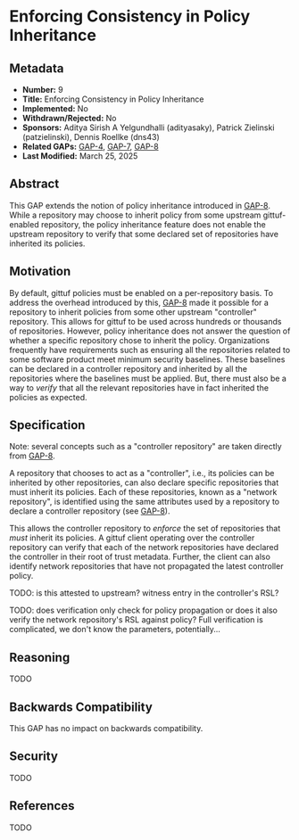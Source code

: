 # Enforcing Consistency in Policy Inheritance

## Metadata

* **Number:** 9
* **Title:** Enforcing Consistency in Policy Inheritance
* **Implemented:** No
* **Withdrawn/Rejected:** No
* **Sponsors:** Aditya Sirish A Yelgundhalli (adityasaky), Patrick Zielinski (patzielinski), Dennis Roellke (dns43)
* **Related GAPs:** [GAP-4](/docs/gaps/4/README.md), [GAP-7](/docs/gaps/7/README.md), [GAP-8](/docs/gaps/8/README.md)
* **Last Modified:** March 25, 2025

## Abstract

This GAP extends the notion of policy inheritance introduced in
[GAP-8](/docs/gaps/8/README.md). While a repository may choose to inherit policy
from some upstream gittuf-enabled repository, the policy inheritance feature
does not enable the upstream repository to verify that some declared set of
repositories have inherited its policies.

## Motivation

By default, gittuf policies must be enabled on a per-repository basis. To
address the overhead introduced by this, [GAP-8](/docs/gaps/8/README.md) made it
possible for a repository to inherit policies from some other upstream
"controller" repository. This allows for gittuf to be used across hundreds or
thousands of repositories. However, policy inheritance does not answer the
question of whether a specific repository chose to inherit the policy.
Organizations frequently have requirements such as ensuring all the repositories
related to some software product meet minimum security baselines. These
baselines can be declared in a controller repository and inherited by all the
repositories where the baselines must be applied. But, there must also be a way
to _verify_ that all the relevant repositories have in fact inherited the
policies as expected.

## Specification

Note: several concepts such as a "controller repository" are taken directly from
[GAP-8](/docs/gaps/8/README.md).

A repository that chooses to act as a "controller", i.e., its policies can be
inherited by other repositories, can also declare specific repositories that
must inherit its policies. Each of these repositories, known as a "network
repository", is identified using the same attributes used by a repository to
declare a controller repository (see [GAP-8](/docs/gaps/8/README.md)).

This allows the controller repository to _enforce_ the set of repositories that
_must_ inherit its policies. A gittuf client operating over the controller
repository can verify that each of the network repositories have declared the
controller in their root of trust metadata. Further, the client can also
identify network repositories that have not propagated the latest controller
policy.

TODO: is this attested to upstream? witness entry in the controller's RSL?

TODO: does verification only check for policy propagation or does it also verify
the network repository's RSL against policy? Full verification is complicated,
we don't know the parameters, potentially...

<!---### Workflows

#### Create Network

A network is created by initializing a repository as the controller repository.

#### Add Repository to Network

First, the controller repository's metadata must be updated to declare the
network repository. Second, the network repository's RSL must be
configured to propagate changes from the controller repository's policy
reference. Also, the network repository's policy metadata must be updated to
join the network by identifying the controller repository using its location and
initial root keys. Once the network repository is configured to propagate
controller changes and has a way to trust the controller's policies (using the
configured root keys), the regular propagation workflow can be used to apply the
controller's policy into the network repository.

TODO: consecutive state verification, codify as workflow.

#### Remove Repository from Network

TODO: what does this handshake look like?

#### Verification of Changes in Network Repository

When invoking verification in a network repository, in addition to the
standard gittuf verification workflow, the verification workflow must apply the
global constraints for every controller policy that has been imported into the
network repository.

TODO: If the verification workflow is invoked from a controller repository for a
network repository, should it verify other controller policies it finds in
the network repos?

#### Verification of Propagation in Controller Repository

When a policy change is applied in a controller repository, the change will not
be propagated to all network repositories immediately. Instead, each
network repository will invoke the propagation workflow the next time a
correctly behaving gittuf client updates the repository's RSL. Thus, from the
perspective of the controller repository, there is a workflow that can be used
to check all the repositories part of the network to see if changes have been
propagated.

TODO: look for misbehaving clients? for eg., network repository's RSL is
updated from time 1 to time 2 but policy is not propagated. How / where is this
tracked by the controller?

## Motivation

Currently, gittuf must be deployed on a per-repository basis: each Git
repository has its own independent set of policy metadata. This makes it
difficult to scale gittuf when there are many repositories. We consider some
problems that arise with scaling gittuf to protect thousands of repositories, as
may be the case in enterprise contexts.

### Root Key Management

A repository's gittuf policy includes root of trust metadata which is signed by
the owners of the repository. The keys used to manage the root of trust must be
stored securely as all other policy metadata in the repository (primary rule
file, delegated rule files) ultimately derive their trust from the root keys.
Compromising a threshold of root keys for a repository would allow an attacker
to undermine the repository's gittuf policies.

When gittuf must be used at scale, across hundreds of thousands of repositories,
managing root keys on a per-repository basis is impractical. If every repository
must have dedicated root keys that are not used in any other repository, this
places significant overhead on repository owners to manage their keys securely,
especially when they may be the owners for multiple repositories. On the other
hand, if repositories share some root keys (when they also share some owners,
e.g., Alice uses the same key for the root role of all the repositories she
owns), the chances of exposure of a shared key is increased. The shared key must
be used every time any repository it controls must be updated, even if the
change made to each repository is identical (e.g., an enterprise-wide change in
policy that must be applied to each repository).

TODO: the current GAP does not actually address root key management, it's
focused on constraint propagation and verification...

### Enforcing Security Baselines

Organizations often want to set baseline security controls for multiple
repositories. For example, multiple repositories may be associated with a single
project and therefore have the same expectations with respect to the security
controls enforced. Managing these constraints independently for every repository
is onerous and can lead to certain repositories falling out of sync, due to the
cognitive overhead and logistics involved in updating all of them.

### Behavior / Workflow Goals

#### Controller Repository

In an organizational context, the owners of a network, i.e., the actors who
manage the controller repository, aim to set baseline security controls that
must be enforced against all network repositories. The controller's owners
must be able to validate that their baselines have been propagated to every
network repository. Additionally, the owners must be able to recursively
verify each network repository's state for one or more references, applying
both the repository's local constraints as well as the constraints declared by
the controller. If all repository's pass this validation, the entire network is
said to be in a valid state.

TODO: tie it to internal policy badging

#### Network Repository Developers

The developer of some network repository must be able to contribute to the
repository while abiding by both the local and controller's rules.

TODO: tie it to external policy badging (we inherit policy from baseline X) -->

## Reasoning

TODO

## Backwards Compatibility

This GAP has no impact on backwards compatibility.

## Security

TODO

## References

TODO
